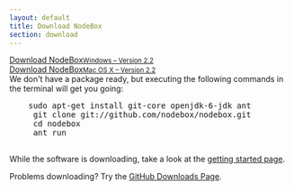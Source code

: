 ```yaml
---
layout: default
title: Download NodeBox
section: download
---
```

<div class="download-button" id="download-windows">
  <a href="" class="hero-button">Download NodeBox<small>Windows – Version 2.2</small></a>
</div>

<div class="download-button" id="download-mac">
  <a href="" class="hero-button">Download NodeBox<small>Mac OS X – Version 2.2</small></a>
</div>

<div class="download-button" id="download-linux">
  We don't have a package ready, but executing the following commands in the terminal will get you going:
  <pre>
    sudo apt-get install git-core openjdk-6-jdk ant
     git clone git://github.com/nodebox/nodebox.git
     cd nodebox
     ant run
  </pre>
</div>

While the software is downloading, take a look at the [getting started page](/documentation/tutorial/getting-started.html).

Problems downloading? Try the [GitHub Downloads Page](http://github.com/nodebox/nodebox/downloads).

<script>
  var os = 'other';
  if (navigator.appVersion.indexOf('Win')!=-1) os = 'windows';
  if (navigator.appVersion.indexOf('Mac')!=-1) os = 'mac';
  if (navigator.appVersion.indexOf('Linux')!=-1) os = 'linux';

  $('#download-' + os).show();
</script>
